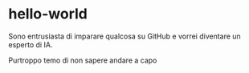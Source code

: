 # hello-world
Sono entrusiasta di imparare qualcosa su GitHub
e vorrei diventare un esperto di IA. 

Purtroppo temo di non sapere andare a capo
